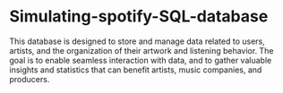 # Simulating-spotify-SQL-database
This database is designed to store and manage data related to users, artists, and the organization of their artwork and listening behavior. The goal is to enable seamless interaction with data, and to gather valuable insights and statistics that can benefit artists, music companies, and producers.
